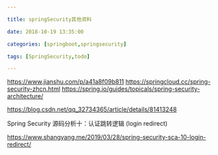 ```yaml
---

title: springSecurity其他资料

date: 2018-10-19 13:35:00

categories: [springboot,springsecurity]

tags: [SpringSecurity,todo]

---
```






<!--more-->

https://www.jianshu.com/p/a41a8f09b811
https://springcloud.cc/spring-security-zhcn.html
https://spring.io/guides/topicals/spring-security-architecture/

https://blog.csdn.net/qq_32734365/article/details/81413248

Spring Security 源码分析十：认证跳转逻辑 (login redirect)

https://www.shangyang.me/2019/03/28/spring-security-sca-10-login-redirect/